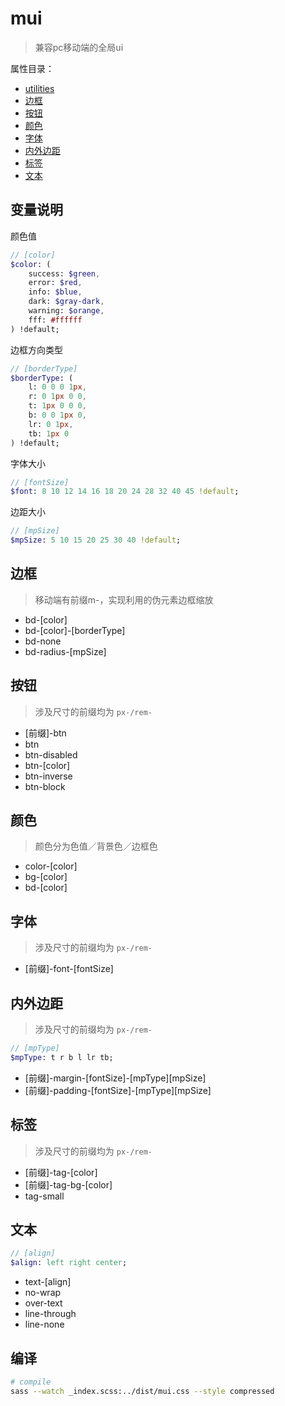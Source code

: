 # mui
> 兼容pc移动端的全局ui

属性目录：

+ [utilities](./src/basic/utilities)
+ [边框](#边框)
+ [按钮](#按钮)
+ [颜色](#颜色)
+ [字体](#字体)
+ [内外边距](#内外边距)
+ [标签](#标签)
+ [文本](#文本)


## 变量说明

颜色值
``` sass
// [color]
$color: (
    success: $green,
    error: $red,
    info: $blue,
    dark: $gray-dark,
    warning: $orange,
    fff: #ffffff
) !default;
```

边框方向类型
``` sass
// [borderType]
$borderType: (
    l: 0 0 0 1px,
    r: 0 1px 0 0,
    t: 1px 0 0 0,
    b: 0 0 1px 0,
    lr: 0 1px,
    tb: 1px 0
) !default;
```

字体大小
``` sass
// [fontSize]
$font: 8 10 12 14 16 18 20 24 28 32 40 45 !default;
```

边距大小
``` sass
// [mpSize]
$mpSize: 5 10 15 20 25 30 40 !default;
```


## 边框
> 移动端有前缀m-，实现利用的伪元素边框缩放

+ bd-[color]
+ bd-[color]-[borderType]
+ bd-none
+ bd-radius-[mpSize]

## 按钮
> 涉及尺寸的前缀均为 `px-/rem-`

+ [前缀]-btn
+ btn
+ btn-disabled
+ btn-[color]
+ btn-inverse
+ btn-block

## 颜色
> 颜色分为色值／背景色／边框色

+ color-[color]
+ bg-[color]
+ bd-[color]

## 字体
> 涉及尺寸的前缀均为 `px-/rem-`

+ [前缀]-font-[fontSize]

## 内外边距
> 涉及尺寸的前缀均为 `px-/rem-`

```sass
// [mpType]
$mpType: t r b l lr tb;
```

+ [前缀]-margin-[fontSize]-[mpType][mpSize]
+ [前缀]-padding-[fontSize]-[mpType][mpSize]


## 标签
> 涉及尺寸的前缀均为 `px-/rem-`

+ [前缀]-tag-[color]
+ [前缀]-tag-bg-[color]
+ tag-small

## 文本
```sass
// [align]
$align: left right center;
```

+ text-[align]
+ no-wrap
+ over-text
+ line-through
+ line-none

## 编译

``` bash
# compile
sass --watch _index.scss:../dist/mui.css --style compressed
```